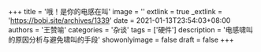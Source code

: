 +++
title = '哦！是你的电感在叫'
image = ''
extlink = true
_extlink = 'https://bobi.site/archives/1339'
date = 2021-01-13T23:54:03+08:00
authors = '王赞喻'
categories = '杂谈'
tags = ['硬件']
description = '电感啸叫的原因分析与避免啸叫的手段'
showonlyimage = false
draft = false
+++

